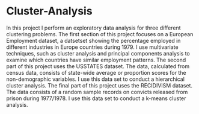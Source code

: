 # Cluster-Analysis

In this project I perform an exploratory data analysis for three different clustering problems. The first section of this project focuses on a European Employment dataset, a datsetset showing the percentage employed in different industries in Europe countries during 1979. I use multivariate techniques, such as cluster analysis and principal components analysis to examine which countries have similar employment patterns. The second part of this project uses the USSTATES dataset. The data, calculated from census data, consists of state-wide average or proportion scores for the non-demographic variables. I use this data set to conduct a hierarchical cluster analysis. The final part of this project uses the RECIDIVISM dataset. The data consists of a random sample records on convicts released from prison during 1977/1978. I use this data set to conduct a k-means cluster analysis. 
